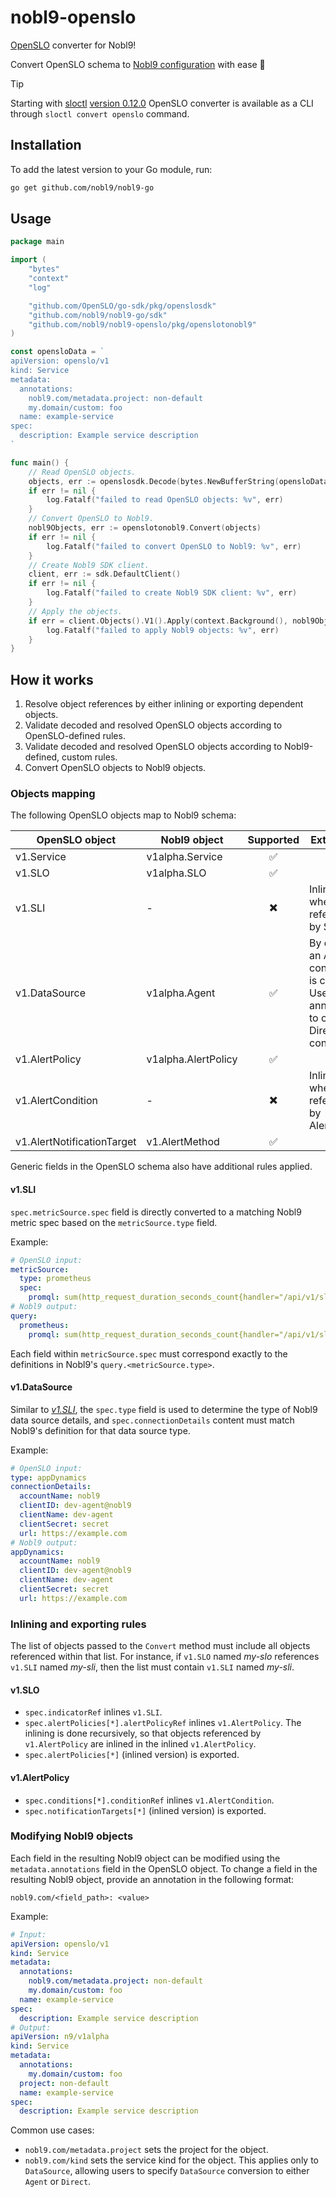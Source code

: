 # nobl9-openslo

[OpenSLO](https://openslo.com) converter for Nobl9!

Convert OpenSLO schema to
[Nobl9 configuration](https://docs.nobl9.com/yaml-guide) with ease 🚀

> [!TIP]
> Starting with [sloctl](https://github.com/nobl9/sloctl)
> [version 0.12.0](https://github.com/nobl9/sloctl/releases/tag/v0.12.0)
> OpenSLO converter is available as a CLI through `sloctl convert openslo` command.

## Installation

To add the latest version to your Go module, run:

```sh
go get github.com/nobl9/nobl9-go
```

## Usage

```go
package main

import (
	"bytes"
	"context"
	"log"

	"github.com/OpenSLO/go-sdk/pkg/openslosdk"
	"github.com/nobl9/nobl9-go/sdk"
	"github.com/nobl9/nobl9-openslo/pkg/openslotonobl9"
)

const opensloData = `
apiVersion: openslo/v1
kind: Service
metadata:
  annotations:
    nobl9.com/metadata.project: non-default
    my.domain/custom: foo
  name: example-service
spec:
  description: Example service description
`

func main() {
	// Read OpenSLO objects.
	objects, err := openslosdk.Decode(bytes.NewBufferString(opensloData), openslosdk.FormatYAML)
	if err != nil {
		log.Fatalf("failed to read OpenSLO objects: %v", err)
	}
	// Convert OpenSLO to Nobl9.
	nobl9Objects, err := openslotonobl9.Convert(objects)
	if err != nil {
		log.Fatalf("failed to convert OpenSLO to Nobl9: %v", err)
	}
	// Create Nobl9 SDK client.
	client, err := sdk.DefaultClient()
	if err != nil {
		log.Fatalf("failed to create Nobl9 SDK client: %v", err)
	}
	// Apply the objects.
	if err = client.Objects().V1().Apply(context.Background(), nobl9Objects); err != nil {
		log.Fatalf("failed to apply Nobl9 objects: %v", err)
	}
}
```

## How it works

1. Resolve object references by either inlining or exporting dependent objects.
2. Validate decoded and resolved OpenSLO objects according to OpenSLO-defined rules.
3. Validate decoded and resolved OpenSLO objects according to Nobl9-defined,
   custom rules.
4. Convert OpenSLO objects to Nobl9 objects.

### Objects mapping

The following OpenSLO objects map to Nobl9 schema:

<!-- markdownlint-disable MD013 -->
| OpenSLO object             | Nobl9 object        | Supported | Extra rules                                                                                |
|----------------------------|---------------------|:---------:|--------------------------------------------------------------------------------------------|
| v1.Service                 | v1alpha.Service     |     ✅     |                                                                                            |
| v1.SLO                     | v1alpha.SLO         |     ✅     |                                                                                            |
| v1.SLI                     | -                   |    ✖️     | Inlined when referenced by SLO.                                                            |
| v1.DataSource              | v1alpha.Agent       |     ✅     | By default, an Agent connection is created. Use annotations to create a Direct connection. |
| v1.AlertPolicy             | v1alpha.AlertPolicy |     ✅     |                                                                                            |
| v1.AlertCondition          | -                   |    ✖️     | Inlined when referenced by AlertPolicy.                                                    |
| v1.AlertNotificationTarget | v1.AlertMethod      |     ✅     |                                                                                            |
<!-- markdownlint-enable MD013 -->

Generic fields in the OpenSLO schema also have additional rules applied.

#### v1.SLI

`spec.metricSource.spec` field is directly converted to a matching Nobl9
metric spec based on the `metricSource.type` field.

Example:

```yaml
# OpenSLO input:
metricSource:
  type: prometheus
  spec:
    promql: sum(http_request_duration_seconds_count{handler="/api/v1/slos"})
# Nobl9 output:
query:
  prometheus:
    promql: sum(http_request_duration_seconds_count{handler="/api/v1/slos"})
```

Each field within `metricSource.spec` must correspond exactly to the
definitions in Nobl9's `query.<metricSource.type>`.

#### v1.DataSource

Similar to [_v1.SLI_](#v1sli), the `spec.type` field is used to determine the type
of Nobl9 data source details, and `spec.connectionDetails` content must match
Nobl9's definition for that data source type.

Example:

```yaml
# OpenSLO input:
type: appDynamics
connectionDetails:
  accountName: nobl9
  clientID: dev-agent@nobl9
  clientName: dev-agent
  clientSecret: secret
  url: https://example.com
# Nobl9 output:
appDynamics:
  accountName: nobl9
  clientID: dev-agent@nobl9
  clientName: dev-agent
  clientSecret: secret
  url: https://example.com
```

### Inlining and exporting rules

The list of objects passed to the `Convert` method must include all
objects referenced within that list.
For instance, if `v1.SLO` named _my-slo_ references `v1.SLI` named _my-sli_,
then the list must contain `v1.SLI` named _my-sli_.

#### v1.SLO

- `spec.indicatorRef` inlines `v1.SLI`.
- `spec.alertPolicies[*].alertPolicyRef` inlines `v1.AlertPolicy`.
  The inlining is done recursively, so that objects referenced by `v1.AlertPolicy`
  are inlined in the inlined `v1.AlertPolicy`.
- `spec.alertPolicies[*]` (inlined version) is exported.

#### v1.AlertPolicy

- `spec.conditions[*].conditionRef` inlines `v1.AlertCondition`.
- `spec.notificationTargets[*]` (inlined version) is exported.

### Modifying Nobl9 objects

Each field in the resulting Nobl9 object can be modified
using the `metadata.annotations` field in the OpenSLO object.
To change a field in the resulting Nobl9 object, provide an
annotation in the following format:

```text
nobl9.com/<field_path>: <value>
```

Example:

```yaml
# Input:
apiVersion: openslo/v1
kind: Service
metadata:
  annotations:
    nobl9.com/metadata.project: non-default
    my.domain/custom: foo
  name: example-service
spec:
  description: Example service description
# Output:
apiVersion: n9/v1alpha
kind: Service
metadata:
  annotations:
    my.domain/custom: foo
  project: non-default
  name: example-service
spec:
  description: Example service description
```

Common use cases:

- `nobl9.com/metadata.project` sets the project for the object.
- `nobl9.com/kind` sets the service kind for the object.
  This applies only to `DataSource`, allowing
  users to specify `DataSource` conversion to either `Agent` or `Direct`.
